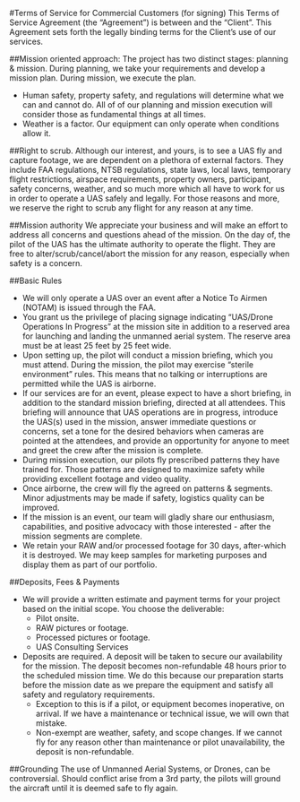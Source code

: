 #Terms of Service for Commercial Customers (for signing)
This Terms of Service Agreement (the “Agreement”) is between <YOUR-DRONE-BUSINESS> and the “Client”.  This Agreement sets forth the legally binding terms for the Client’s use of our services.

##Mission oriented approach:
The project has two distinct stages: planning & mission. During planning, we take your requirements and develop a mission plan. During mission, we execute the plan.
- Human safety, property safety, and regulations will determine what we can and cannot do. All of of our planning and mission execution will consider those as fundamental things at all times.
- Weather is a factor. Our equipment can only operate when conditions allow it.

##Right to scrub.
Although our interest, and yours, is to see a UAS fly and capture footage, we are dependent on a plethora of external factors. They include FAA regulations, NTSB regulations, state laws, local laws, temporary flight restrictions, airspace requirements, property owners, participant, safety concerns, weather, and so much more which all have to work for us in order to operate a UAS safely and legally. For those reasons and more, we reserve the right to scrub any flight for any reason at any time.

##Mission authority
We appreciate your business and will make an effort to address all concerns and questions ahead of the mission.  On the day of, the pilot of the UAS has the ultimate authority to operate the flight. They are free to alter/scrub/cancel/abort the mission for any reason, especially when safety is a concern.

##Basic Rules
- We will only operate a UAS over an event after a Notice To Airmen (NOTAM) is issued through the FAA.
- You grant us the privilege of placing signage indicating “UAS/Drone Operations In Progress” at the mission site in addition to a reserved area for launching and landing the unmanned aerial system. The reserve area must be at least 25 feet by 25 feet wide.
- Upon setting up, the pilot will conduct a mission briefing, which you must attend.  During the mission, the pilot may exercise “sterile environment” rules. This means that no talking or interruptions are permitted while the UAS is airborne.  
- If our services are for an event, please expect to have a short briefing, in addition to the standard mission briefing, directed at all attendees. This briefing will announce that UAS operations are in progress, introduce the UAS(s) used in the mission, answer immediate questions or concerns, set a tone for the desired behaviors when cameras are pointed at the attendees, and provide an opportunity for anyone to meet and greet the crew after the mission is complete.
- During mission execution, our pilots fly prescribed patterns they have trained for.  Those patterns are designed to maximize safety while providing excellent footage and video quality.
- Once airborne, the crew will fly the agreed on patterns & segments.  Minor adjustments may be made if safety, logistics quality can be improved.
- If the mission is an event, our team will gladly share our enthusiasm, capabilities, and positive advocacy with those interested - after the mission segments are complete.
- We retain your RAW and/or processed footage for 30 days, after-which it is destroyed. We may keep samples for marketing purposes and display them as part of our portfolio.

##Deposits, Fees & Payments
- We will provide a written estimate and payment terms for your project based on the initial scope.  You choose the deliverable:
  - Pilot onsite.
  - RAW pictures or footage.
  - Processed pictures or footage.
  - UAS Consulting Services
- Deposits are required.  A deposit will be taken to secure our availability for the mission.
The deposit becomes non-refundable 48 hours prior to the scheduled mission time.  We do this because our preparation starts before the mission date as we prepare the equipment and satisfy all safety and regulatory requirements.
  - Exception to this is if a pilot, or equipment becomes inoperative, on arrival.  If we have a maintenance or technical issue, we will own that mistake.  
  - Non-exempt are weather, safety, and scope changes. If we cannot fly for any reason other than maintenance or pilot unavailability, the deposit is non-refundable.

##Grounding
The use of Unmanned Aerial Systems, or Drones, can be controversial. Should conflict arise from a 3rd party, the pilots will ground the aircraft until it is deemed safe to fly again.  
